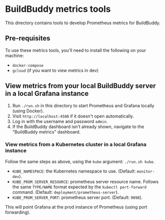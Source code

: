 # BuildBuddy metrics tools

This directory contains tools to develop Prometheus metrics for BuildBuddy.

## Pre-requisites

To use these metrics tools, you'll need to install the following on your
machine:

- `docker-compose`
- `gcloud` (if you want to view metrics in dev)

## View metrics from your local BuildBuddy server in a local Grafana instance

1. Run `./run.sh` in this directory to start Prometheus and Grafana locally
   (using Docker).
2. Visit `http://localhost:4500` if it doesn't open automatically.
3. Log in with the username and password `admin`.
4. If the BuildBuddy dashboard isn't already shown, navigate to the
   "BuildBuddy metrics" dashboard.

### View metrics from a Kubernetes cluster in a local Grafana instance

Follow the same steps as above, using the `kube` argument: `./run.sh kube`.

- `KUBE_NAMESPACE`: the Kubernetes namespace to use. (Default: `monitor-dev`).
- `KUBE_PROM_SERVER_RESOURCE`: prometheus server resource name. Follows
  the same `TYPE/NAME` format expected by the `kubectl port-forward`
  command. (Default: `deployment/prometheus-server`).
- `KUBE_PROM_SERVER_PORT`: prometheus server port. (Default: `9090`).

This will point Grafana at the prod instance of Prometheus (using port
forwarding).
